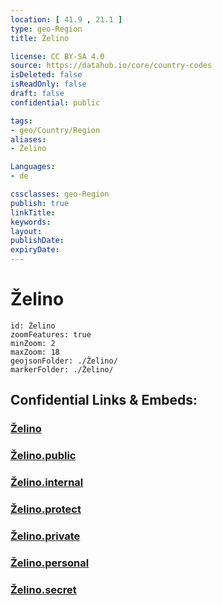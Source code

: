 ```yaml
---
location: [ 41.9 , 21.1 ] 
type: geo-Region
title: Želino

license: CC BY-SA 4.0
source: https://datahub.io/core/country-codes
isDeleted: false
isReadOnly: false
draft: false
confidential: public

tags:
- geo/Country/Region
aliases:
- Želino

Languages:
- de

cssclasses: geo-Region
publish: true
linkTitle: 
keywords: 
layout: 
publishDate: 
expiryDate: 
---
```


# Želino

```leaflet
id: Želino
zoomFeatures: true 
minZoom: 2 
maxZoom: 18
geojsonFolder: ./Želino/
markerFolder: ./Želino/
```


## Confidential Links & Embeds: 

### [Želino](/_Standards/Earth/Continent/Europe/Europe~South/Macedonia~North/Municipalities~Macedonia/Želino.md) 

### [Želino.public](/_public/Earth/Continent/Europe/Europe~South/Macedonia~North/Municipalities~Macedonia/Želino.public.md) 

### [Želino.internal](/_internal/Earth/Continent/Europe/Europe~South/Macedonia~North/Municipalities~Macedonia/Želino.internal.md) 

### [Želino.protect](/_protect/Earth/Continent/Europe/Europe~South/Macedonia~North/Municipalities~Macedonia/Želino.protect.md) 

### [Želino.private](/_private/Earth/Continent/Europe/Europe~South/Macedonia~North/Municipalities~Macedonia/Želino.private.md) 

### [Želino.personal](/_personal/Earth/Continent/Europe/Europe~South/Macedonia~North/Municipalities~Macedonia/Želino.personal.md) 

### [Želino.secret](/_secret/Earth/Continent/Europe/Europe~South/Macedonia~North/Municipalities~Macedonia/Želino.secret.md)

